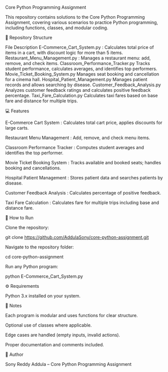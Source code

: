 Core Python Programming Assignment

This repository contains solutions to the Core Python Programming Assignment, covering various scenarios to practice Python programming, including functions, classes, and modular coding.

📂 Repository Structure

File	Description
E-Commerce_Cart_System.py : Calculates total price of items in a cart, with discount logic for more than 5 items.
Restaurant_Menu_Management.py : Manages a restaurant menu: add, remove, and check items.
Classroom_Performance_Tracker.py	Tracks student performance, calculates averages, and identifies top performers.
Movie_Ticket_Booking_System.py	Manages seat booking and cancellation for a cinema hall.
Hospital_Patient_Management.py	Manages patient records and allows searching by disease.
Customer_Feedback_Analysis.py	Analyzes customer feedback ratings and calculates positive feedback percentage.
Taxi_Fare_Calculation.py	Calculates taxi fares based on base fare and distance for multiple trips.

💻 Features

E-Commerce Cart System : Calculates total cart price, applies discounts for large carts.

Restaurant Menu Management : Add, remove, and check menu items.

Classroom Performance Tracker : Computes student averages and identifies the top performer.

Movie Ticket Booking System : Tracks available and booked seats; handles booking and cancellations.

Hospital Patient Management : Stores patient data and searches patients by disease.

Customer Feedback Analysis : Calculates percentage of positive feedback.

Taxi Fare Calculation : Calculates fare for multiple trips including base and distance fare.

📝 How to Run

Clone the repository:

git clone https://github.com/AddulaSony/core-python-assignment.git


Navigate to the repository folder:

cd core-python-assignment

Run any Python program:

python E-Commerce_Cart_System.py

⚙️ Requirements

Python 3.x installed on your system.

🔹 Notes

Each program is modular and uses functions for clear structure.

Optional use of classes where applicable.

Edge cases are handled (empty inputs, invalid actions).

Proper documentation and comments included.

📌 Author

Sony Reddy Addula – Core Python Programming Assignment
